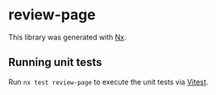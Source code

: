 # review-page

This library was generated with [Nx](https://nx.dev).

## Running unit tests

Run `nx test review-page` to execute the unit tests via [Vitest](https://vitest.dev/).
